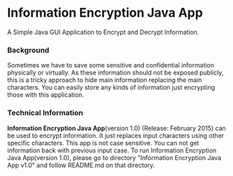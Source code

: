 # Information Encryption Java App
A Simple Java GUI Application to Encrypt and Decrypt Information.

### **Background**
Sometimes we have to save some sensitive and confidential information physically or virtually. As these information should not be exposed publicly, this is a tricky approach to hide main information replacing the main characters. You can easily store any kinds of information just encrypting those with this application.

### **Technical Information**
**Information Encryption Java App**(version 1.0) (Release: February 2015) can be used to encrypt information. It just replaces input characters using other specific characters. This app is not case sensitive. You can not get information back with previous input case. To run Information Encryption Java App(version 1.0), please go to directory "Information Encryption Java App v1.0" and follow README.md on that directory.
